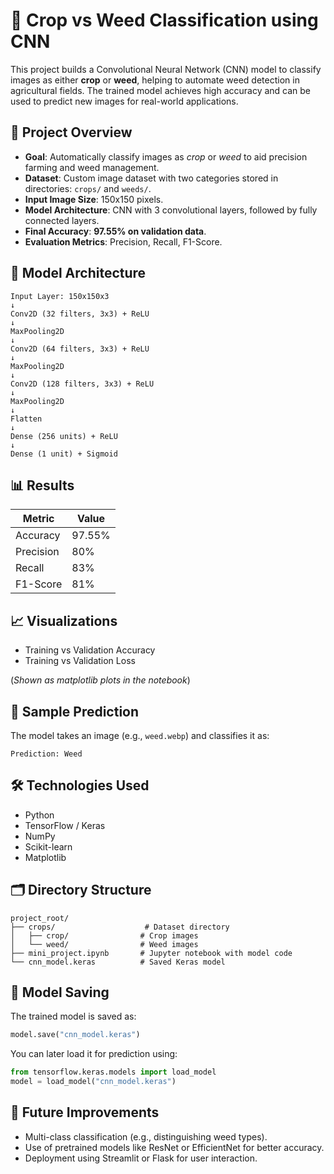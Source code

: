 # 🌾 Crop vs Weed Classification using CNN

This project builds a Convolutional Neural Network (CNN) model to classify images as either **crop** or **weed**, helping to automate weed detection in agricultural fields. The trained model achieves high accuracy and can be used to predict new images for real-world applications.

## 📌 Project Overview

- **Goal**: Automatically classify images as *crop* or *weed* to aid precision farming and weed management.
- **Dataset**: Custom image dataset with two categories stored in directories: `crops/` and `weeds/`.
- **Input Image Size**: 150x150 pixels.
- **Model Architecture**: CNN with 3 convolutional layers, followed by fully connected layers.
- **Final Accuracy**: **97.55% on validation data**.
- **Evaluation Metrics**: Precision, Recall, F1-Score.

## 🧠 Model Architecture

```
Input Layer: 150x150x3
↓
Conv2D (32 filters, 3x3) + ReLU
↓
MaxPooling2D
↓
Conv2D (64 filters, 3x3) + ReLU
↓
MaxPooling2D
↓
Conv2D (128 filters, 3x3) + ReLU
↓
MaxPooling2D
↓
Flatten
↓
Dense (256 units) + ReLU
↓
Dense (1 unit) + Sigmoid
```

## 📊 Results

| Metric     | Value |
|------------|-------|
| Accuracy   | 97.55% |
| Precision  | 80%   |
| Recall     | 83%   |
| F1-Score   | 81%   |

## 📈 Visualizations

- Training vs Validation Accuracy  
- Training vs Validation Loss  

(*Shown as matplotlib plots in the notebook*)

## 🧪 Sample Prediction

The model takes an image (e.g., `weed.webp`) and classifies it as:

```
Prediction: Weed
```

## 🛠️ Technologies Used

- Python
- TensorFlow / Keras
- NumPy
- Scikit-learn
- Matplotlib

## 🗂️ Directory Structure

```
project_root/
├── crops/                    # Dataset directory
│   ├── crop/                # Crop images
│   └── weed/                # Weed images
├── mini_project.ipynb       # Jupyter notebook with model code
└── cnn_model.keras          # Saved Keras model
```

## 💾 Model Saving

The trained model is saved as:

```python
model.save("cnn_model.keras")
```

You can later load it for prediction using:

```python
from tensorflow.keras.models import load_model
model = load_model("cnn_model.keras")
```

## 📌 Future Improvements

- Multi-class classification (e.g., distinguishing weed types).
- Use of pretrained models like ResNet or EfficientNet for better accuracy.
- Deployment using Streamlit or Flask for user interaction.
